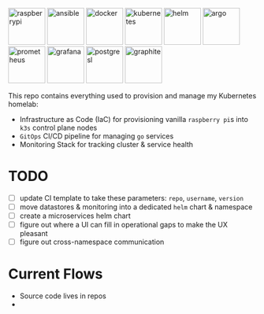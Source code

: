 <img src="https://www.raspberrypi.com/app/uploads/2020/06/raspberrry_pi_logo.png" alt="raspberrypi" width="75"/> <img src="https://static-00.iconduck.com/assets.00/ansible-icon-512x512-fydu4n0b.png" alt="ansible" width="75"/> <img src="https://cdn4.iconfinder.com/data/icons/logos-and-brands/512/97_Docker_logo_logos-512.png" alt="docker" width="75"/> <img src="https://velog.velcdn.com/images/chane_ha_da/post/afdb6fd4-5619-4c94-8baf-5ac8e5d42369/image.webp" alt="kubernetes" width="75"/>  <img src="https://user-images.githubusercontent.com/686194/57031240-0cab6300-6bfc-11e9-9a24-b6806f41743f.png" alt="helm" width="75"/> <img src="https://argocd-image-updater.readthedocs.io/en/v0.10.0/assets/logo.png" alt="argo" width="75"/><img src="https://upload.wikimedia.org/wikipedia/commons/thumb/3/38/Prometheus_software_logo.svg/2066px-Prometheus_software_logo.svg.png" alt="prometheus" width="75"/> <img src="https://upload.wikimedia.org/wikipedia/commons/thumb/3/3b/Grafana_icon.svg/250px-Grafana_icon.svg.png" alt="grafana" width="75"/> <img src="https://w7.pngwing.com/pngs/448/730/png-transparent-postgresql-plain-logo-icon.png" alt="postgresl" width="75"/> <img src="https://images.ctfassets.net/o7xu9whrs0u9/7Hff1xq2vCM8DFNwfN0Bm8/ca9a237976a46ec08e63f37b57a56178/graphite-logo.png" alt="graphite" width="75"/>

This repo contains everything used to provision and manage my Kubernetes homelab:
- Infrastructure as Code (IaC) for provisioning vanilla `raspberry pi`s into `k3s` control plane nodes
- `GitOps` CI/CD pipeline for managing `go` services
- Monitoring Stack for tracking cluster & service health

# TODO
- [ ] update CI template to take these parameters: `repo`, `username`, `version`
- [ ] move datastores & monitoring into a dedicated `helm` chart & namespace
- [ ] create a microservices helm chart
- [ ] figure out where a UI can fill in operational gaps to make the UX pleasant
- [ ] figure out cross-namespace communication

# Current Flows
- Source code lives in repos
- 
